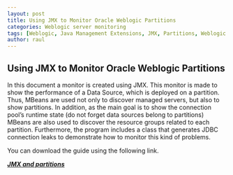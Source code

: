 ```yaml
---
layout: post
title: Using JMX to Monitor Oracle Weblogic Partitions
categories: Weblogic server monitoring
tags: [Weblogic, Java Management Extensions, JMX, Partitions, Weblogic multi tenancy, Multitenant]
author: raul
---
```


## Using JMX to Monitor Oracle Weblogic Partitions ##

In this document a monitor is created using JMX. This monitor is made to show the performance of a Data Source, which is deployed on a partition. Thus, MBeans are used not only to discover managed servers, but also to show partitions. In addition, as the main goal is to show the connection pool’s runtime state (do not forget data sources belong to partitions) MBeans are also used to discover the resource groups related to each partition. Furthermore, the program includes a class that generates JDBC connection leaks to demonstrate how to monitor this kind of problems.

You can download the guide using the following link.

[***JMX and partitions***](/files/guides/JMXMonitoring.pdf)